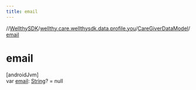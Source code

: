 ```yaml
---
title: email
---
```

//[WellthySDK](../../../index.html)/[wellthy.care.wellthysdk.data.profile.you](../index.html)/[CareGiverDataModel](index.html)/[email](email.html)



# email



[androidJvm]\
var [email](email.html): [String](https://kotlinlang.org/api/latest/jvm/stdlib/kotlin/-string/index.html)? = null




